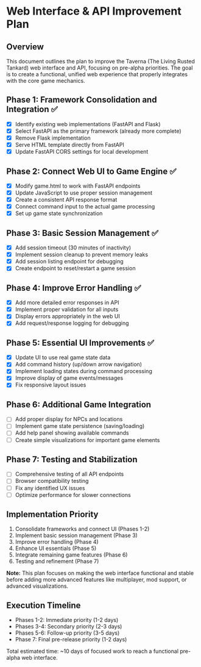 # Web Interface & API Improvement Plan

## Overview
This document outlines the plan to improve the Taverna (The Living Rusted Tankard) web interface and API, focusing on pre-alpha priorities. The goal is to create a functional, unified web experience that properly integrates with the core game mechanics.

## Phase 1: Framework Consolidation and Integration ✅
- [x] Identify existing web implementations (FastAPI and Flask)
- [x] Select FastAPI as the primary framework (already more complete)
- [x] Remove Flask implementation
- [x] Serve HTML template directly from FastAPI
- [x] Update FastAPI CORS settings for local development

## Phase 2: Connect Web UI to Game Engine ✅
- [x] Modify game.html to work with FastAPI endpoints
- [x] Update JavaScript to use proper session management
- [x] Create a consistent API response format
- [x] Connect command input to the actual game processing
- [x] Set up game state synchronization

## Phase 3: Basic Session Management ✅
- [x] Add session timeout (30 minutes of inactivity)
- [x] Implement session cleanup to prevent memory leaks
- [x] Add session listing endpoint for debugging
- [x] Create endpoint to reset/restart a game session

## Phase 4: Improve Error Handling ✅
- [x] Add more detailed error responses in API
- [x] Implement proper validation for all inputs
- [x] Display errors appropriately in the web UI
- [x] Add request/response logging for debugging

## Phase 5: Essential UI Improvements ✅
- [x] Update UI to use real game state data
- [x] Add command history (up/down arrow navigation)
- [x] Implement loading states during command processing
- [x] Improve display of game events/messages
- [x] Fix responsive layout issues

## Phase 6: Additional Game Integration
- [ ] Add proper display for NPCs and locations
- [ ] Implement game state persistence (saving/loading)
- [ ] Add help panel showing available commands
- [ ] Create simple visualizations for important game elements

## Phase 7: Testing and Stabilization
- [ ] Comprehensive testing of all API endpoints
- [ ] Browser compatibility testing
- [ ] Fix any identified UX issues
- [ ] Optimize performance for slower connections

## Implementation Priority
1. Consolidate frameworks and connect UI (Phases 1-2)
2. Implement basic session management (Phase 3)
3. Improve error handling (Phase 4)
4. Enhance UI essentials (Phase 5)
5. Integrate remaining game features (Phase 6)
6. Testing and refinement (Phase 7)

**Note:** This plan focuses on making the web interface functional and stable before adding more advanced features like multiplayer, mod support, or advanced visualizations.

## Execution Timeline
- Phases 1-2: Immediate priority (1-2 days)
- Phases 3-4: Secondary priority (2-3 days)
- Phases 5-6: Follow-up priority (3-5 days)
- Phase 7: Final pre-release priority (1-2 days)

Total estimated time: ~10 days of focused work to reach a functional pre-alpha web interface.